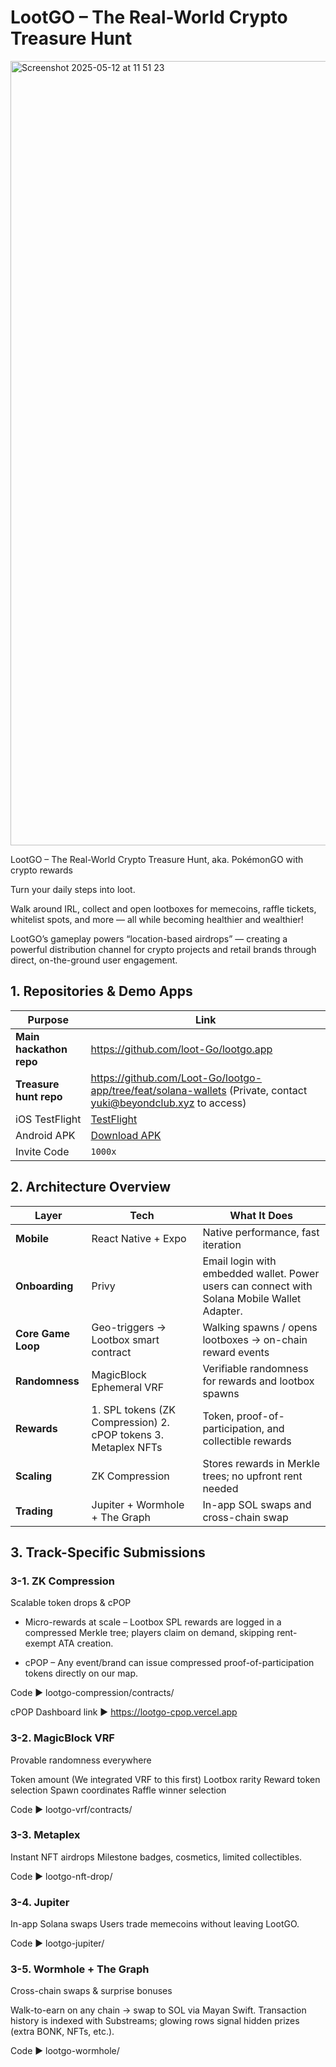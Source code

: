 # LootGO – The Real-World Crypto Treasure Hunt
<img width="1255" alt="Screenshot 2025-05-12 at 11 51 23" src="https://github.com/user-attachments/assets/223f8890-0a73-4f74-b626-c2a82f4a3df4" />

LootGO – The Real-World Crypto Treasure Hunt, aka. PokémonGO with crypto rewards

Turn your daily steps into loot. 

Walk around IRL, collect and open lootboxes for memecoins, raffle tickets, whitelist spots, and more — all while becoming healthier and wealthier!

LootGO’s gameplay powers “location-based airdrops” — creating a powerful distribution channel for crypto projects and retail brands through direct, on-the-ground user engagement.

## 1. Repositories & Demo Apps


| Purpose | Link |
|---------|------|
| **Main hackathon repo** | https://github.com/loot-Go/lootgo.app |
| **Treasure hunt repo** | https://github.com/Loot-Go/lootgo-app/tree/feat/solana-wallets (Private, contact yuki@beyondclub.xyz to access) |
| iOS TestFlight | [TestFlight](https://testflight.apple.com/join/57xWEm9G) |
| Android APK | [Download APK](https://drive.google.com/file/d/1qHxmlSulMRBMjJ8Eh30KRGGJNCJe9q-R/view?usp=sharing) |
| Invite Code | `1000x` |


## 2. Architecture Overview

| Layer | Tech | What It Does |
|-------|------|--------------|
| **Mobile** | React Native + Expo | Native performance, fast iteration |
| **Onboarding** | Privy | Email login with embedded wallet. Power users can connect with Solana Mobile Wallet Adapter. |
| **Core Game Loop** | Geo-triggers → Lootbox smart contract | Walking spawns / opens lootboxes → on-chain reward events |
| **Randomness** | MagicBlock Ephemeral VRF | Verifiable randomness for rewards and lootbox spawns |
| **Rewards** | 1. SPL tokens (ZK Compression)  2. cPOP tokens  3. Metaplex NFTs | Token, proof-of-participation, and collectible rewards |
| **Scaling** | ZK Compression | Stores rewards in Merkle trees; no upfront rent needed |
| **Trading** | Jupiter + Wormhole + The Graph | In-app SOL swaps and cross-chain swap |

## 3. Track-Specific Submissions

### 3-1. ZK Compression
Scalable token drops & cPOP

* Micro-rewards at scale – Lootbox SPL rewards are logged in a compressed Merkle tree; players claim on demand, skipping rent-exempt ATA creation.

* cPOP – Any event/brand can issue compressed proof-of-participation tokens directly on our map.

Code ▶ lootgo-compression/contracts/

cPOP Dashboard link ▶ https://lootgo-cpop.vercel.app

### 3-2. MagicBlock VRF

Provable randomness everywhere

Token amount (We integrated VRF to this first)
Lootbox rarity
Reward token selection
Spawn coordinates
Raffle winner selection

Code ▶ lootgo-vrf/contracts/

### 3-3. Metaplex

Instant NFT airdrops
Milestone badges, cosmetics, limited collectibles.

Code ▶ lootgo-nft-drop/

### 3-4. Jupiter

In-app Solana swaps
Users trade memecoins without leaving LootGO.

Code ▶ lootgo-jupiter/

### 3-5. Wormhole + The Graph

Cross-chain swaps & surprise bonuses

Walk-to-earn on any chain → swap to SOL via Mayan Swift.
Transaction history is indexed with Substreams; glowing rows signal hidden prizes (extra BONK, NFTs, etc.).

Code ▶ lootgo-wormhole/


